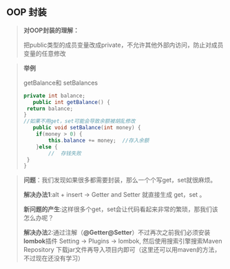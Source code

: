 <h2>OOP 封装</h2>

> <b>对OOP封装的理解：</b>
>
> 把public类型的成员变量改成private，不允许其他外部内访问，防止对成员变量的任意修改



> <b>举例</b>
>
> getBalance和 setBalances
>
> ```java
> private int balance;
>    public int getBalance() { 
>  return balance;
> }
> //如果不用get，set可能会导致余额被胡乱修改
>    public void setBalance(int money) {
>     if(money > 0) {
>         this.balance += money;  //存入余额
>     }else {
>         //  存钱失败
>  }
> }
> ```



><b>问题</b>：我们发现如果很多都需要封装，那么一个个写get，set就很麻烦。
>
><b>解决办法1</b>:alt + insert  -> Getter and Setter 就直接生成 get，set 。
>
><b>新问题的产生</b>:这样很多个get，set会让代码看起来非常的繁琐，那我们该怎么办呢？
>
><b>解决办法</b>2:通过注解（<b>@Getter@Setter</b>）不过再次之前我们必须安装<b>lombok</b>插件 Setting -> Plugins -> lombok, 然后使用搜索引擎搜索Maven Repository  下载jar文件再导入项目内即可（这里还可以用maven的方法，不过现在还没有学习）